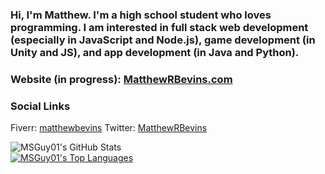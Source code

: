 ### Hi, I'm Matthew. I'm a high school student who loves programming. I am interested in full stack web development (especially in JavaScript and Node.js), game development (in Unity and JS), and app development (in Java and Python).

### Website (in progress):  [MatthewRBevins.com](http://matthewrbevins.com) 

### Social Links
Fiverr: [matthewbevins](https://www.fiverr.com/matthewbevins)
Twitter: [MatthewRBevins](https://twitter/MatthewRBevins)

![MSGuy01's GitHub Stats](https://github-readme-stats.vercel.app/api?username=matthewrbevins)
<br>
[![MSGuy01's Top Languages](https://github-readme-stats.vercel.app/api/top-langs/?username=matthewrbevins)](https://github.com/matthewrbevins/github-readme-stats)

